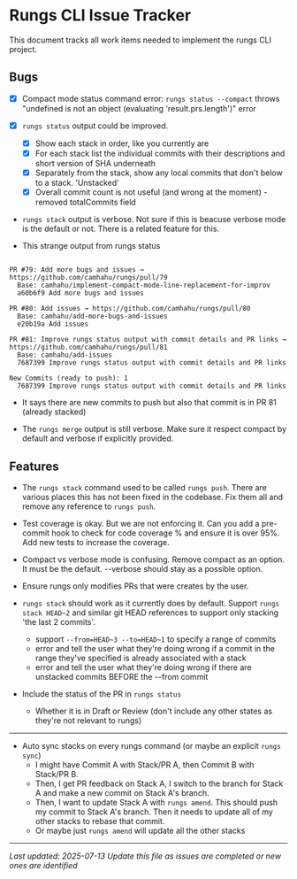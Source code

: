 # Rungs CLI Issue Tracker

This document tracks all work items needed to implement the rungs CLI project.

## Bugs
- [x] Compact mode status command error: `rungs status --compact` throws "undefined is not an object (evaluating 'result.prs.length')" error

- [x] `rungs status` output could be improved. 
  - [x] Show each stack in order, like you currently are
  - [x] For each stack list the individual commits with their descriptions and short version of SHA underneath
  - [x] Separately from the stack, show any local commits that don't below to a stack. 'Unstacked'
  - [x] Overall commit count is not useful (and wrong at the moment) - removed totalCommits field

- `rungs stack` output is verbose. Not sure if this is beacuse verbose mode is the default or not. There is a related feature for this.


- This strange output from rungs status
```

PR #79: Add more bugs and issues → https://github.com/camhahu/rungs/pull/79
  Base: camhahu/implement-compact-mode-line-replacement-for-improv
  a60b6f9 Add more bugs and issues

PR #80: Add issues → https://github.com/camhahu/rungs/pull/80
  Base: camhahu/add-more-bugs-and-issues
  e20b19a Add issues

PR #81: Improve rungs status output with commit details and PR links → https://github.com/camhahu/rungs/pull/81
  Base: camhahu/add-issues
  7687399 Improve rungs status output with commit details and PR links

New Commits (ready to push): 1
  7687399 Improve rungs status output with commit details and PR links
```
- It says there are new commits to push but also that commit is in PR 81 (already stacked)

- The `rungs merge` output is still verbose. Make sure it respect compact by default and verbose if explicitly provided. 

## Features

- The `rungs stack` command used to be called `rungs push`. There are various places this has not been fixed in the codebase. Fix them all and remove any reference to `rungs push`.

- Test coverage is okay. But we are not enforcing it. Can you add a pre-commit hook to check for code coverage % and ensure it is over 95%. Add new tests to increase the coverage.

- Compact vs verbose mode is confusing. Remove compact as an option. It must be the default. --verbose should stay as a possible option.

- Ensure rungs only modifies PRs that were creates by the user.

- `rungs stack` should work as it currently does by default. Support `rungs stack HEAD~2` and similar git HEAD references to support only stacking 'the last 2 commits'.
  - support `--from=HEAD~3 --to=HEAD~1` to specify a range of commits
  - error and tell the user what they're doing wrong if a commit in the range they've specified is already associated with a stack
  - error and tell the user what they're doing wrong if there are unstacked commits BEFORE the --from commit

- Include the status of the PR in `rungs status`
  - Whether it is in Draft or Review (don't include any other states as they're not relevant to rungs)

---

- Auto sync stacks on every rungs command (or maybe an explicit `rungs sync`)
  - I might have Commit A with Stack/PR A, then Commit B with Stack/PR B.
  - Then, I get PR feedback on Stack A, I switch to the branch for Stack A and make a new commit on Stack A's branch.
  - Then, I want to update Stack A with `rungs amend`. This should push my commit to Stack A's branch. Then it needs to update all of my other stacks to rebase that commit.
  - Or maybe just `rungs amend` will update all the other stacks

---

*Last updated: 2025-07-13*
*Update this file as issues are completed or new ones are identified*
